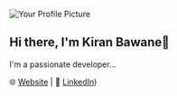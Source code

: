 ![Your Profile Picture](link-to-your-profile-picture)

## Hi there, I'm Kiran Bawane👋

I'm a passionate developer...

🌐 [Website](https://kiranbawane0868@gamil.com) | 💼 [LinkedIn](https://www.linkedin.com/in/kiranbawane0868)) 




<!--
**kiranbawane48/kiranbawane48** is a ✨ _special_ ✨ repository because its `README.md` (this file) appears on your GitHub profile.

Here are some ideas to get you started:

- 🔭 I’m currently working on ...
- 🌱 I’m currently learning ...
- 👯 I’m looking to collaborate on ...
- 🤔 I’m looking for help with ...
- 💬 Ask me about ...
- 📫 How to reach me: ...
- 😄 Pronouns: ...
- ⚡ Fun fact: ...
-->
